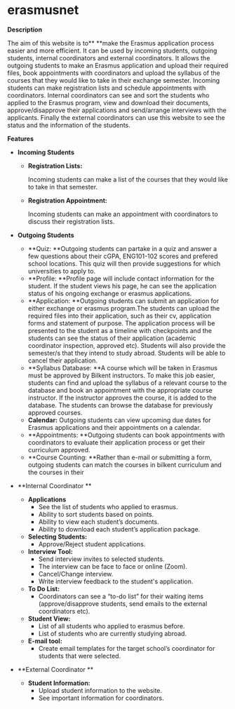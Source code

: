 # erasmusnet

**Description**

The aim of this website is to** **make the Erasmus application process easier and more efficient. It can be used by incoming students, outgoing students, internal coordinators and external coordinators. It allows the outgoing students to make an Erasmus application and upload their required files, book appointments with coordinators and upload the syllabus of the courses that they would like to take in their exchange semester. Incoming students can make registration lists and schedule appointments with coordinators. Internal coordinators can see and sort the students who applied to the Erasmus program, view and download their documents, approve/disapprove their applications and send/arrange interviews with the applicants. Finally the external coordinators can use this website to see the status and the information of the students.

**Features**



* **Incoming Students**
    * **Registration Lists:**

        Incoming students can make a list of the courses that they would like to take in that semester.

    * **Registration Appointment:**

        Incoming students can make an appointment with coordinators to discuss their registration lists.

* **Outgoing Students**
    * **Quiz: **Outgoing students can partake in a quiz and answer a few questions about their cGPA, ENG101-102 scores and prefered school locations. This quiz will then provide suggestions for which universities to apply to.
    * **Profile: **Profile page will include contact information for the student. If the student views his page, he can see the application status of his ongoing exchange or erasmus applications.
    * **Application: **Outgoing students can submit an application for either exchange or erasmus program.The students can upload the required files into their application, such as their cv, application forms and statement of purpose. The application process will be presented to the student as a timeline with checkpoints and the students can see the status of their application (academic coordinator inspection, approved etc). Students will also provide the semester/s that they intend to study abroad. Students will be able to cancel their application.
    * **Syllabus Database: **A course which will be taken in Erasmus must be approved by Bilkent instructors. To make this job easier, students can find and upload the syllabus of a relevant course to the database and book an appointment with the appropriate course instructor. If the instructor approves the course, it is added to the database. The students can browse the database for previously approved courses. 
    * **Calendar:** Outgoing students can view upcoming due dates for Erasmus applications and their appointments on a calendar.
    * **Appointments: **Outgoing students can book appointments with coordinators to evaluate their application process or get their curriculum approved.
    * **Course Counting: **Rather than e-mail or submitting a form, outgoing students can match the courses in bilkent curriculum and the courses in their 
* **Internal Coordinator **
    * **Applications**
        * See the list of students who applied to erasmus.
        * Ability to sort students based on points.
        * Ability to view each student’s documents.
        * Ability to download each student’s application package.
    * **Selecting Students:**
        * Approve/Reject student applications.
    * **Interview Tool:**
        * Send interview invites to selected students.
        * The interview can be face to face or online (Zoom).
        * Cancel/Change interview.
        * Write interview feedback to the student's application.
    * **To Do List:**
        * Coordinators can see a “to-do list” for their waiting items (approve/disapprove students, send emails to the external coordinators etc).
    * **Student View:**
        * List of all students who applied to erasmus before.
        * List of students who are currently studying abroad.
    * **E-mail tool:**
        * Create email templates for the target school’s coordinator for students that were selected.
* **External Coordinator  **
    * **Student Information:**
        * Upload student information to the website.
        * See important information for coordinators.
